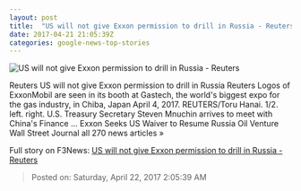 ```yaml
---
layout: post
title:  "US will not give Exxon permission to drill in Russia - Reuters"
date: 2017-04-21 21:05:39Z
categories: google-news-top-stories
---
```


![US will not give Exxon permission to drill in Russia - Reuters](http://s4.reutersmedia.net/resources/r/?m=02&d=20170421&t=2&i=1181569693&w=&fh=545px&fw=&ll=&pl=&sq=&r=LYNXMPED3K1GX)

Reuters US will not give Exxon permission to drill in Russia Reuters Logos of ExxonMobil are seen in its booth at Gastech, the world's biggest expo for the gas industry, in Chiba, Japan April 4, 2017. REUTERS/Toru Hanai. 1/2. left. right. U.S. Treasury Secretary Steven Mnuchin arrives to meet with China's Finance ... Exxon Seeks US Waiver to Resume Russia Oil Venture Wall Street Journal all 270 news articles »


Full story on F3News: [US will not give Exxon permission to drill in Russia - Reuters](http://www.f3nws.com/n/xAbky)

> Posted on: Saturday, April 22, 2017 2:05:39 AM
